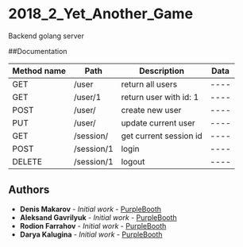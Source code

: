 # 2018_2_Yet_Another_Game

Backend golang server

##Documentation

| Method name | Path | Description | Data |
| ----------- | ---- | ----------- | ---- |
| GET | /user | return all users | ---- |
| GET | /user/1 | return user with id: 1 | ---- |
| POST | /user/ | create new user | ---- |
| PUT | /user/ | update current user  | ---- |
| GET | /session/ | get current session id | ---- |
| POST | /session/1 | login | ---- |
| DELETE | /session/1 | logout | ---- |

## Authors

* **Denis Makarov** - *Initial work* - [PurpleBooth](https://github.com/makdenis)
* **Aleksand Gavrilyuk** - *Initial work* - [PurpleBooth](https://github.com/GavrilyukAG)
* **Rodion Farrahov** - *Initial work* - [PurpleBooth](https://github.com/RusPatrick)
* **Darya Kalugina** - *Initial work* - [PurpleBooth](https://github.com/kaluginadaria)